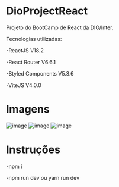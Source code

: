 # DioProjectReact

Projeto do BootCamp de React da DIO/Inter.

Tecnologias utilizadas:

-ReactJS V18.2

-React Router V6.6.1

-Styled Components V5.3.6

-ViteJS V4.0.0

# Imagens

![image](https://user-images.githubusercontent.com/66140734/211221784-2d1f26ad-722a-4830-83cf-b83ab3a46093.png)
![image](https://user-images.githubusercontent.com/66140734/211221796-19b3fb05-f7e4-4c27-aa1a-e376fc103645.png)
![image](https://user-images.githubusercontent.com/66140734/211221805-2500addf-1b4e-4e36-bb9d-31c5694f9810.png)

# Instruções

-npm i

-npm run dev ou yarn run dev
